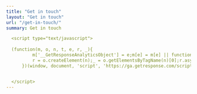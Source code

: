```yaml
---
title: "Get in touch"
layout: "Get in touch"
url: "/get-in-touch/"
summary: Get in touch

  <script type="text/javascript">
      
  (function(m, o, n, t, e, r, _){
          m['__GetResponseAnalyticsObject'] = e;m[e] = m[e] || function() {(m[e].q = m[e].q || []).push(arguments)};
          r = o.createElement(n);_ = o.getElementsByTagName(n)[0];r.async = 1;r.src = t;r.setAttribute('crossorigin', 'use-credentials');_.parentNode .insertBefore(r, _);
      })(window, document, 'script', 'https://ga.getresponse.com/script/c88ce9c3-3e32-4728-bde1-aa7bacb941bc/ga.js', 'GrTracking');


  </script>
---
```


 <getresponse-form form-id="58aa7cf6-7ee3-4219-8bea-919d2643a99c" e="0"></getresponse-form>
